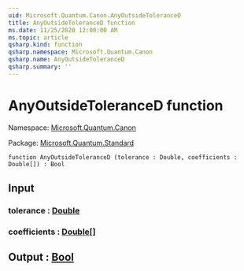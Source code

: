 ```yaml
---
uid: Microsoft.Quantum.Canon.AnyOutsideToleranceD
title: AnyOutsideToleranceD function
ms.date: 11/25/2020 12:00:00 AM
ms.topic: article
qsharp.kind: function
qsharp.namespace: Microsoft.Quantum.Canon
qsharp.name: AnyOutsideToleranceD
qsharp.summary: ''
---
```


# AnyOutsideToleranceD function

Namespace: [Microsoft.Quantum.Canon](xref:Microsoft.Quantum.Canon)

Package: [Microsoft.Quantum.Standard](https://nuget.org/packages/Microsoft.Quantum.Standard)




```qsharp
function AnyOutsideToleranceD (tolerance : Double, coefficients : Double[]) : Bool
```


## Input

### tolerance : [Double](xref:microsoft.quantum.lang-ref.double)




### coefficients : [Double](xref:microsoft.quantum.lang-ref.double)[]





## Output : [Bool](xref:microsoft.quantum.lang-ref.bool)


